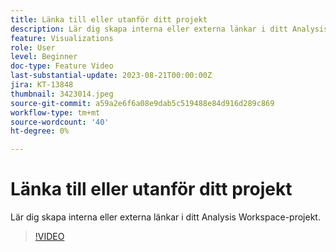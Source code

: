 ```yaml
---
title: Länka till eller utanför ditt projekt
description: Lär dig skapa interna eller externa länkar i ditt Analysis Workspace-projekt.
feature: Visualizations
role: User
level: Beginner
doc-type: Feature Video
last-substantial-update: 2023-08-21T00:00:00Z
jira: KT-13848
thumbnail: 3423014.jpeg
source-git-commit: a59a2e6f6a08e9dab5c519488e84d916d289c869
workflow-type: tm+mt
source-wordcount: '40'
ht-degree: 0%

---
```



# Länka till eller utanför ditt projekt

Lär dig skapa interna eller externa länkar i ditt Analysis Workspace-projekt.

>[!VIDEO](https://video.tv.adobe.com/v/3423014/?learn=on)
